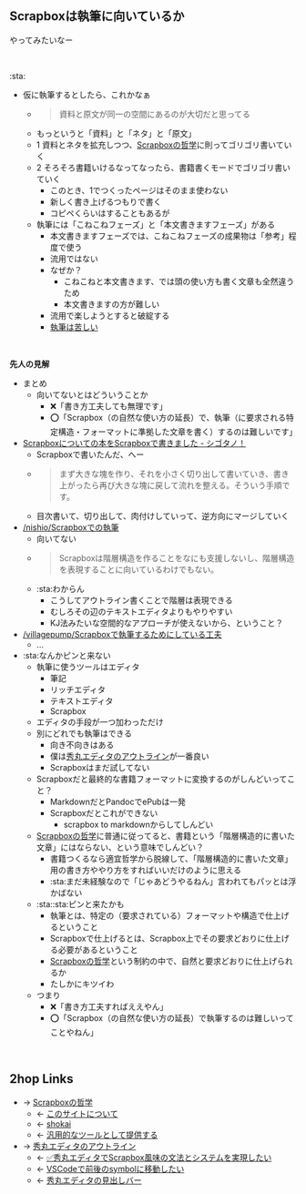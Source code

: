 ## Scrapboxは執筆に向いているか
やってみたいなー

<br>

:sta:

- 仮に執筆するとしたら、これかなぁ
    - <blockquote>資料と原文が同一の空間にあるのが大切だと思ってる</blockquote>
    - もっというと「資料」と「ネタ」と「原文」
    - 1 資料とネタを拡充しつつ、[Scrapboxの哲学](Scrapboxの哲学.md)に則ってゴリゴリ書いていく
    - 2 そろそろ書籍いけるなってなったら、書籍書くモードでゴリゴリ書いていく
        - このとき、1でつくったページはそのまま使わない
        - 新しく書き上げるつもりで書く
        - コピペくらいはすることもあるが
    - 執筆には「こねこねフェーズ」と「本文書きますフェーズ」がある
        - 本文書きますフェーズでは、こねこねフェーズの成果物は「参考」程度で使う
        - 流用ではない
        - なぜか？
            - こねこねと本文書きます、では頭の使い方も書く文章も全然違うため
            - 本文書きますの方が難しい
        - 流用で楽しようとすると破綻する
        - [執筆は苦しい](執筆は苦しい.md)

<br>

**先人の見解**

- まとめ
    - 向いてないとはどういうことか
        - :x:「書き方工夫しても無理です」
        - :o:「Scrapbox（の自然な使い方の延長）で、執筆（に要求される特定構造・フォーマットに準拠した文章を書く）するのは難しいです」
- [Scrapboxについての本をScrapboxで書きました - シゴタノ！](https://cyblog.jp/33884)
    - Scrapboxで書いたんだ、へー
    - <blockquote>まず大きな塊を作り、それを小さく切り出して書いていき、書き上がったら再び大きな塊に戻して流れを整える。そういう手順です。</blockquote>
    - 目次書いて、切り出して、肉付けしていって、逆方向にマージしていく
- [/nishio/Scrapboxでの執筆](https://scrapbox.io/nishio/Scrapboxでの執筆)
    - 向いてない
    - <blockquote>Scrapboxは階層構造を作ることをなにも支援しないし、階層構造を表現することに向いているわけでもない。</blockquote>
    - :sta:わからん
        - こうしてアウトライン書くことで階層は表現できる
        - むしろその辺のテキストエディタよりもやりやすい
        - KJ法みたいな空間的なアプローチが使えないから、ということ？
- [/villagepump/Scrapboxで執筆するためにしている工夫](https://scrapbox.io/villagepump/Scrapboxで執筆するためにしている工夫)
    - ...
- :sta:なんかピンと来ない
    - 執筆に使うツールはエディタ
        - 筆記
        - リッチエディタ
        - テキストエディタ
        - Scrapbox
    - エディタの手段が一つ加わっただけ
    - 別にどれでも執筆はできる
        - 向き不向きはある
        - 僕は[秀丸エディタのアウトライン](秀丸エディタのアウトライン.md)が一番良い
        - Scrapboxはまだ試してない
    - Scrapboxだと最終的な書籍フォーマットに変換するのがしんどいってこと？
        - MarkdownだとPandocでePubは一発
        - Scrapboxだとこれができない
            - scrapbox to markdownからしてしんどい
    - [Scrapboxの哲学](Scrapboxの哲学.md)に普通に従ってると、書籍という「階層構造的に書いた文章」にはならない、という意味でしんどい？
        - 書籍つくるなら適宜哲学から脱線して、「階層構造的に書いた文章」用の書き方ややり方をすればいいだけのように思える
        - :sta:まだ未経験なので「じゃあどうやるねん」言われてもパッとは浮かばない
    - :sta::sta:ピンと来たかも
        - 執筆とは、特定の（要求されている）フォーマットや構造で仕上げるということ
        - Scrapboxで仕上げるとは、Scrapbox上でその要求どおりに仕上げる必要があるということ
        - [Scrapboxの哲学](Scrapboxの哲学.md)という制約の中で、自然と要求どおりに仕上げられるか
        - たしかにキツイわ
    - つまり
        - :x:「書き方工夫すればええやん」
        - :o:「Scrapbox（の自然な使い方の延長）で執筆するのは難しいってことやねん」

<br>

## 2hop Links
- → [Scrapboxの哲学](Scrapboxの哲学.md)
    - ← [このサイトについて](このサイトについて.md)
    - ← [shokai](shokai.md)
    - ← [汎用的なツールとして提供する](汎用的なツールとして提供する.md)
- → [秀丸エディタのアウトライン](秀丸エディタのアウトライン.md)
    - ← [✅秀丸エディタでScrapbox風味の文法とシステムを実現したい](✅秀丸エディタでScrapbox風味の文法とシステムを実現したい.md)
    - ← [VSCodeで前後のsymbolに移動したい](VSCodeで前後のsymbolに移動したい.md)
    - ← [秀丸エディタの見出しバー](秀丸エディタの見出しバー.md)
